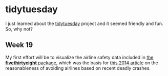 # tidytuesday

I just learned about the [tidytuesday](https://github.com/rfordatascience/tidytuesday/) project and it seemed friendly and fun. So, why not?

## Week 19

My first effort will be to visualize the airline safety data included in [the **fivethirtyeight** package](https://fivethirtyeight-r.netlify.com/), which was the basis for [this 2014 article](https://fivethirtyeight.com/features/should-travelers-avoid-flying-airlines-that-have-had-crashes-in-the-past/) on the reasonableness of avoiding airlines based on recent deadly crashes.
